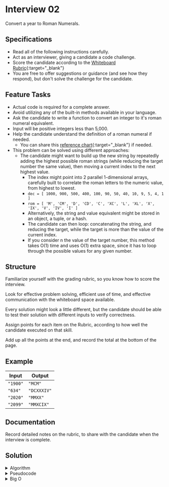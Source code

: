 # Interview 02

Convert a year to Roman Numerals.

## Specifications

- Read all of the following instructions carefully.
- Act as an interviewer, giving a candidate a code challenge.
- Score the candidate according to the [Whiteboard Rubric](https://docs.google.com/spreadsheets/d/1scthkmARfzAFZrSYAp6LA2coOaoWUWbSzMbtIU4jcHw){:target="_blank"}
- You are free to offer suggestions or guidance (and see how they respond), but don't solve the challenge for the candidate.

## Feature Tasks

- Actual code is required for a complete answer.
- Avoid utilizing any of the built-in methods available in your language.
- Ask the candidate to write a function to convert an integer to it's roman numeral equivalent.
- Input will be positive integers less than 5,000.
- Help the candidate understand the definition of a roman numeral if needed.
  - You can share this [reference chart](https://www.britannica.com/topic/Roman-numeral){:target="_blank"} if needed.
- This problem can be solved using different approaches:
  - The candidate might want to build up the new string by repeatedly adding the highest possible roman strings (while reducing the target number the same value), then moving a current index to the next highest value.
    - The index might point into 2 parallel 1-dimensional arrays, carefully built to correlate the roman letters to the numeric value, from highest to lowest.
    - `dec = [ 1000, 900, 500, 400, 100, 90, 50, 40, 10, 9, 5, 4, 1 ]`
    - `rom = [ 'M', 'CM', 'D', 'CD', 'C', 'XC', 'L', 'XL', 'X', 'IX', 'V', 'IV', 'I' ]`
    - Alternatively, the string and value equivalent might be stored in an object, a tuple, or a hash.
    - The candidate can then loop: concatenating the string, and reducing the target, while the target is more than the value of the current index.
    - If you consider n the value of the target number, this method takes O(1) time and uses O(1) extra space, since it has to loop through the possible values for any given number.

## Structure

Familiarize yourself with the grading rubric, so you know how to score the interview.

Look for effective problem solving, efficient use of time, and effective communication with the whiteboard space available.

Every solution might look a little different, but the candidate should be able to test their solution with different inputs to verify correctness.

Assign points for each item on the Rubric, according to how well the candidate executed on that skill.

Add up all the points at the end, and record the total at the bottom of the page.

## Example

| Input | Output |
|-----|----|
| `"1900"` | `"MCM"` |
| `"634"` | `"DCXXXIV"` |
| `"2020"` | `"MMXX"` |
| `"2099"` | `"MMXCIX"` |

## Documentation

Record detailed notes on the rubric, to share with the candidate when the interview is complete.

## Solution

<details>
  <summary>Algorithm</summary>
  Iterate through our integer string, and for each digit in our integer our function will convert the value to a roman numeral value.  We can create a list or map of basic roman numeral values that will quickly return a Roman numeral for a given digit.  In order to convert more complex values our method should be able to find the largest value from the map that with a positive difference to our digit integer. The remaining difference, our function can recursively find the corresponding numeral in the map and append it to the numeral string for a given digit in the input integer. Continue until all digits are read and all string values are appended to Roman numeral.
</details>
<details>
  <summary>Pseudocode</summary>
  <pre><code>algorithm INTEGER_TO_NUMERAL:
  declare number INTEGER <- input value
  declare hashmap NUMERALS <- keys are integers, values are corresponding Roman Numerals
  declare string ROMAN <- empty string to append Roman Numeral Strings
  for each DIGIT of INTEGER:
    build roman numeral VALUE from the NUMERALS map for the given DIGIT
    append VALUE to ROMAN string
  return ROMAN</code></pre>
</details>
<details>
  <summary>Big O</summary>
  This solution has a linear O(n) time complexity since the large the integer input, the more we have to run code to convert integer values into roman numeral strings. Space complexity is constant O(1), since we create a map at the beginning that does not grow with input size.
</details>
